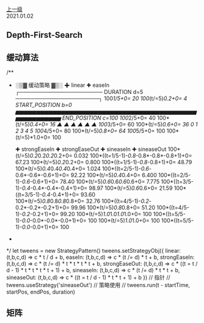 <div class="extend-header">
<div class="info">
<a class="back" href="./">上一级</a>
<div class="mini">
<span>2021.01.02</span>
</div>
</div>
<div class="content">


</div>
</div>



## Depth-First-Search

## 缓动算法
/**
  * ░▒▓ 缓动策略 ▓▒░
                                                                                                                        ✚ linear        ✚ easeIn                 
                            ┌────────────────────── DURATION d=5 ──────────────────────┐                                 100*1/5+0= 20   100*(t/=5)*0.2+0= 4      
        START_POSITION b=0 ▅▅▅▅▅▅▅▅▅▅▅▅▅▅▅▅▅▅▅▅▅▅▅▅▅▅▅▅▅▅▅▅▅▅▅▅▅▅▅▅▅▅▅▅▅▅▅▅▅▅▅▅▅▅▅ END_POSITION c=100              100*2/5+0= 40   100*(t/=5)*0.4+0= 16 
                            ▲           ▲           ▲           ▲           ▲          ▲                                 100*3/5+0= 60   100*(t/=5)*0.6+0= 36 
                            0           1           2           3           4          5                                 100*4/5+0= 80   100*(t/=5)*0.8+0= 64
                                                                                                                        100*5/5+0= 100  100*(t/=5)*1.0+0= 100

    ✚ strongEaseIn                        ✚ strongEaseOut                                 ✚ sineaseIn                  ✚ sineaseOut 
    100*(t/=5)*0.2*0.2*0.2*0.2+0= 0.032   100*((t=1/5-1)*-0.8*-0.8*-0.8*-0.8+1)+0= 67.23   100*(t/=5)*0.2*0.2+0= 0.800   100*((t=1/5-1)*-0.8*-0.8+1)+0= 48.79
    100*(t/=5)*0.4*0.4*0.4*0.4+0= 1.024   100*((t=2/5-1)*-0.6*-0.6*-0.6*-0.6+1)+0= 92.22   100*(t/=5)*0.4*0.4+0= 6.400   100*((t=2/5-1)*-0.6*-0.6+1)+0= 78.40
    100*(t/=5)*0.6*0.6*0.6*0.6+0= 7.775   100*((t=3/5-1)*-0.4*-0.4*-0.4*-0.4+1)+0= 98.97   100*(t/=5)*0.6*0.6+0= 21.59   100*((t=3/5-1)*-0.4*-0.4+1)+0= 93.60             
    100*(t/=5)*0.8*0.8*0.8*0.8+0= 32.76   100*((t=4/5-1)*-0.2*-0.2*-0.2*-0.2+1)+0= 99.96   100*(t/=5)*0.8*0.8+0= 51.20   100*((t=4/5-1)*-0.2*-0.2+1)+0= 99.20
    100*(t/=5)*1.0*1.0*1.0*1.0+0= 100     100*((t=5/5-1)*-0.0*-0.0*-0.0*-0.0+1)+0= 100     100*(t/=5)*1.0*1.0+0= 100     100*((t=5/5-1)*-0.0*-0.0+1)+0= 100
  *  
  */
let tweens = new StrategyPattern()
tweens.setStrategyObj({
  linear: (t,b,c,d) => c * t / d + b,
  easeIn: (t,b,c,d) => c * (t /= d) * t + b,
  strongEaseIn: (t,b,c,d) => c * (t /= d) * t * t * t * t + b,
  strongEaseOut: (t,b,c,d) => c * ((t = t / d - 1) * t * t * t * t + 1) + b,
  sineaseIn: (t,b,c,d) => c * (t /= d) * t * t + b,
  sineaseOut: (t,b,c,d) => c * ((t = t / d - 1) * t * t + 1) + b
})
// 指针
// tweens.useStrategy('sineaseOut')
// 策略使用
// tweens.run(t - startTime, startPos, endPos, duration)

## 矩阵
